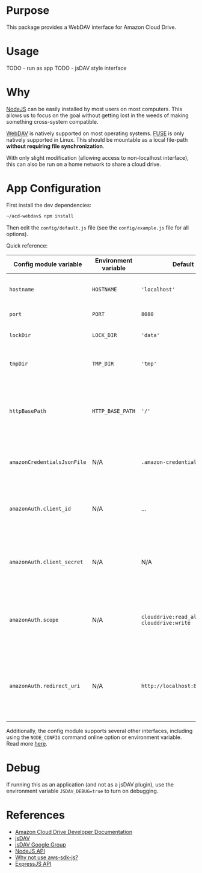 # Purpose #

This package provides a WebDAV interface for Amazon Cloud Drive.

# Usage #

TODO - run as app
TODO - jsDAV style interface

# Why #

[NodeJS](https://nodejs.org/) can be easily installed by most users on most computers. This allows us to focus on the goal without getting lost in the weeds of making something cross-system compatible.

[WebDAV](http://www.webdav.org/) is natively supported on most operating systems. [FUSE](http://fuse.sourceforge.net/) is only natively supported in Linux. This should be mountable as a local file-path **without requiring file synchronization**.

With only slight modification (allowing access to non-localhost interface), this can also be run on a home network to share a cloud drive.

# App Configuration #

First install the dev dependencies:

```bash
~/acd-webdav$ npm install
```

Then edit the ``config/default.js`` file (see the ``config/example.js`` file for all options).

Quick reference:

Config module variable          | Environment variable  | Default value                             | Description
----------------------          | --------------------  | -------------                             | -----------
``hostname``                    | ``HOSTNAME``          | ``'localhost'``                           | Which interface and host name to listen upon
``port``                        | ``PORT``              | ``8080``                                  | What port to open
``lockDir``                     | ``LOCK_DIR``          | ``'data'``                                | Where to put WebDAV lock files
``tmpDir``                      | ``TMP_DIR``           | ``'tmp'``                                 | Where to put WebDAV temporary files
``httpBasePath``                | ``HTTP_BASE_PATH``    | ``'/'``                                   | Where on the URL to put the WebDAV mount point (by default the root to work with Windows XP)
``amazonCredentialsJsonFile``   | N/A                   | ``.amazon-credentials.json``              | Where to cache the credentials when not running
``amazonAuth.client_id``        | N/A                   | ...                                       | The ``client_id`` required for authorizing against Amazon Cloud Drive
``amazonAuth.client_secret``    | N/A                   | N/A                                       | An optional ``client_secret`` if you don't want access to periodically time out
``amazonAuth.scope``            | N/A                   | ``clouddrive:read_all clouddrive:write``  | What permissions this application needs within Amazon's auth framework
``amazonAuth.redirect_uri``     | N/A                   | ``http://localhost:8080/signin.html``     | Where Amazon should send the login info - **should match hostname and port above**

Additionally, the config module supports several other interfaces, including using the ``NODE_CONFIG`` command online option or environment variable. Read more [here](https://www.npmjs.com/package/config).

# Debug #

If running this as an application (and not as a jsDAV plugin), use the environment variable ``JSDAV_DEBUG=true`` to turn on debugging.

# References #

* [Amazon Cloud Drive Developer Documentation](https://developer.amazon.com/public/apis/experience/cloud-drive/)
* [jsDAV](https://github.com/mikedeboer/jsDAV)
* [jsDAV Google Group](https://groups.google.com/forum/#!forum/jsdav)
* [NodeJS API](https://nodejs.org/api/)
* [Why not use aws-sdk-js?](https://github.com/aws/aws-sdk-net/issues/188)
* [ExpressJS API](http://expressjs.com/api.html)
